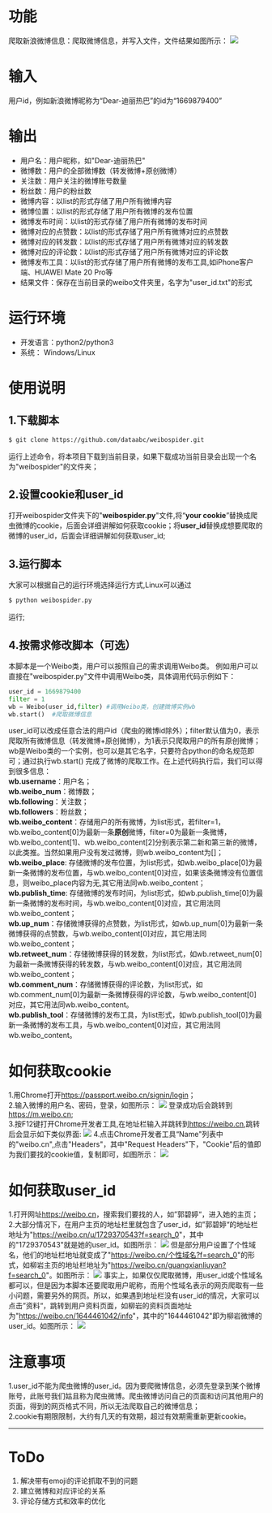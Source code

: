 # 功能
爬取新浪微博信息：爬取微博信息，并写入文件，文件结果如图所示：
![](https://picture.cognize.me/cognize/github/weibospider/weibotxt.png)

# 输入
用户id，例如新浪微博昵称为“Dear-迪丽热巴”的id为“1669879400”

# 输出
- 用户名：用户昵称，如"Dear-迪丽热巴"
- 微博数：用户的全部微博数（转发微博+原创微博）
- 关注数：用户关注的微博账号数量
- 粉丝数：用户的粉丝数
- 微博内容：以list的形式存储了用户所有微博内容
- 微博位置：以list的形式存储了用户所有微博的发布位置
- 微博发布时间：以list的形式存储了用户所有微博的发布时间
- 微博对应的点赞数：以list的形式存储了用户所有微博对应的点赞数
- 微博对应的转发数：以list的形式存储了用户所有微博对应的转发数
- 微博对应的评论数：以list的形式存储了用户所有微博对应的评论数
- 微博发布工具：以list的形式存储了用户所有微博的发布工具,如iPhone客户端、HUAWEI Mate 20 Pro等
- 结果文件：保存在当前目录的weibo文件夹里，名字为"user_id.txt"的形式

# 运行环境
- 开发语言：python2/python3
- 系统： Windows/Linux

# 使用说明
## 1.下载脚本
```bash
$ git clone https://github.com/dataabc/weibospider.git
```
运行上述命令，将本项目下载到当前目录，如果下载成功当前目录会出现一个名为"weibospider"的文件夹；
## 2.设置cookie和user_id
打开weibospider文件夹下的"**weibospider.py**"文件,将“**your cookie**”替换成爬虫微博的cookie，后面会详细讲解如何获取cookie；将**user_id**替换成想要爬取的微博的user_id，后面会详细讲解如何获取user_id;
## 3.运行脚本
大家可以根据自己的运行环境选择运行方式,Linux可以通过
```bash
$ python weibospider.py
```
运行;
## 4.按需求修改脚本（可选）
本脚本是一个Weibo类，用户可以按照自己的需求调用Weibo类。
例如用户可以直接在"weibospider.py"文件中调用Weibo类，具体调用代码示例如下：
```python
user_id = 1669879400
filter = 1
wb = Weibo(user_id,filter) #调用Weibo类，创建微博实例wb
wb.start()  #爬取微博信息
```
user_id可以改成任意合法的用户id（爬虫的微博id除外）；filter默认值为0，表示爬取所有微博信息（转发微博+原创微博），为1表示只爬取用户的所有原创微博；wb是Weibo类的一个实例，也可以是其它名字，只要符合python的命名规范即可；通过执行wb.start() 完成了微博的爬取工作。在上述代码执行后，我们可以得到很多信息：<br>
**wb.username**：用户名；<br>
**wb.weibo_num**：微博数；<br>
**wb.following**：关注数；<br>
**wb.followers**：粉丝数；<br>
**wb.weibo_content**：存储用户的所有微博，为list形式，若filter=1， wb.weibo_content[0]为最新一条**原创**微博，filter=0为最新一条微博，wb.weibo_content[1]、wb.weibo_content[2]分别表示第二新和第三新的微博，以此类推。当然如果用户没有发过微博，则wb.weibo_content为[]；<br>
**wb.weibo_place**: 存储微博的发布位置，为list形式，如wb.weibo_place[0]为最新一条微博的发布位置，与wb.weibo_content[0]对应，如果该条微博没有位置信息，则weibo_place内容为无,其它用法同wb.weibo_content；<br>
**wb.publish_time**: 存储微博的发布时间，为list形式，如wb.publish_time[0]为最新一条微博的发布时间，与wb.weibo_content[0]对应，其它用法同wb.weibo_content；<br>
**wb.up_num**：存储微博获得的点赞数，为list形式，如wb.up_num[0]为最新一条微博获得的点赞数，与wb.weibo_content[0]对应，其它用法同wb.weibo_content；<br>
**wb.retweet_num**：存储微博获得的转发数，为list形式，如wb.retweet_num[0]为最新一条微博获得的转发数，与wb.weibo_content[0]对应，其它用法同wb.weibo_content；<br>
**wb.comment_num**：存储微博获得的评论数，为list形式，如wb.comment_num[0]为最新一条微博获得的评论数，与wb.weibo_content[0]对应，其它用法同wb.weibo_content。<br>
**wb.publish_tool**：存储微博的发布工具，为list形式，如wb.publish_tool[0]为最新一条微博的发布工具，与wb.weibo_content[0]对应，其它用法同wb.weibo_content。


# 如何获取cookie
1.用Chrome打开<https://passport.weibo.cn/signin/login>；<br>
2.输入微博的用户名、密码，登录，如图所示：
![](https://picture.cognize.me/cognize/github/weibospider/cookie1.png)
登录成功后会跳转到<https://m.weibo.cn>;<br>
3.按F12键打开Chrome开发者工具,在地址栏输入并跳转到<https://weibo.cn>,跳转后会显示如下类似界面:
![](https://picture.cognize.me/cognize/github/weibospider/cookie2.png)
4.点击Chrome开发者工具“Name"列表中的"weibo.cn",点击"Headers"，其中"Request Headers"下，"Cookie"后的值即为我们要找的cookie值，复制即可，如图所示：
![](https://picture.cognize.me/cognize/github/weibospider/cookie3.png)

# 如何获取user_id
1.打开网址<https://weibo.cn>，搜索我们要找的人，如”郭碧婷“，进入她的主页；<br>
2.大部分情况下，在用户主页的地址栏里就包含了user_id，如”郭碧婷“的地址栏地址为"<https://weibo.cn/u/1729370543?f=search_0>"，其中的"1729370543"就是她的user_id。如图所示：
![](https://picture.cognize.me/cognize/github/weibospider/userid1.png)
但是部分用户设置了个性域名，他们的地址栏地址就变成了"<https://weibo.cn/个性域名?f=search_0>"的形式，如柳岩主页的地址栏地址为"<https://weibo.cn/guangxianliuyan?f=search_0>"。如图所示：
![](https://picture.cognize.me/cognize/github/weibospider/userid2.png)
事实上，如果仅仅爬取微博，用user_id或个性域名都可以，但是因为本脚本还要爬取用户昵称，而用个性域名表示的网页爬取有一些小问题，需要另外的网页。所以，如果遇到地址栏没有user_id的情况，大家可以点击”资料“，跳转到用户资料页面，如柳岩的资料页面地址为"<https://weibo.cn/1644461042/info>"，其中的"1644461042"即为柳岩微博的user_id。如图所示：
![](https://picture.cognize.me/cognize/github/weibospider/userid3.png)

# 注意事项
1.user_id不能为爬虫微博的user_id。因为要爬微博信息，必须先登录到某个微博账号，此账号我们姑且称为爬虫微博。爬虫微博访问自己的页面和访问其他用户的页面，得到的网页格式不同，所以无法爬取自己的微博信息；<br>
2.cookie有期限限制，大约有几天的有效期，超过有效期需重新更新cookie。

---

# ToDo
1. 解决带有emoji的评论抓取不到的问题
2. 建立微博和对应评论的关系
3. 评论存储方式和效率的优化

